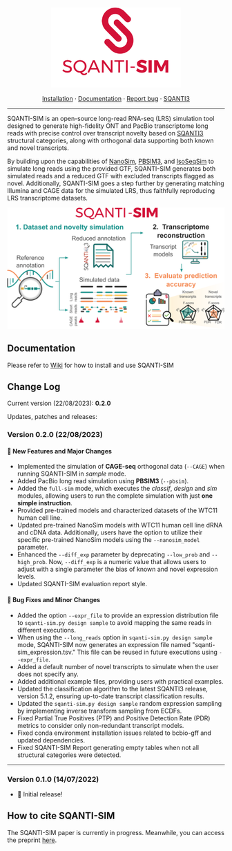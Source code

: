 <p align="center">
  <img src="https://github.com/ConesaLab/SQANTI-SIM/blob/main/docs/SQANTI-SIM_logo.png" alt="" width="300">
</p>

<p align="center">
  <a href="https://github.com/ConesaLab/SQANTI-SIM/wiki/Requirements-and-installation">Installation</a>
  ·
  <a href="https://github.com/ConesaLab/SQANTI-SIM/wiki">Documentation</a>
  ·
  <a href="https://github.com/ConesaLab/SQANTI-SIM/issues">Report bug</a>
  ·
  <a href="https://github.com/ConesaLab/SQANTI3">SQANTI3</a>
</p>

***

SQANTI-SIM is an open-source long-read RNA-seq (LRS) simulation tool designed to generate high-fidelity ONT and PacBio transcriptome long reads with precise control over transcript novelty based on [SQANTI3](https://github.com/ConesaLab/SQANTI3) structural categories, along with  orthogonal data supporting both known and novel transcripts.

By building upon the capabilities of [NanoSim](https://github.com/bcgsc/NanoSim), [PBSIM3](https://github.com/yukiteruono/pbsim3), and [IsoSeqSim](https://github.com/yunhaowang/IsoSeqSim) to simulate long reads using the provided GTF, SQANTI-SIM generates both simulated reads and a reduced GTF with excluded transcripts flagged as novel. Additionally, SQANTI-SIM goes a step further by generating matching Illumina and CAGE data for the simulated LRS, thus faithfully reproducing LRS transcriptome datasets.

![small_workflow](https://github.com/ConesaLab/SQANTI-SIM/blob/main/docs/small_workflow.png)

## Documentation

Please refer to [Wiki](https://github.com/ConesaLab/SQANTI-SIM/wiki) for how to install and use SQANTI-SIM 

## Change Log

Current version (22/08/2023): **0.2.0**

Updates, patches and releases:

### Version 0.2.0 (22/08/2023)

#### :rocket: New Features and Major Changes

- Implemented the simulation of **CAGE-seq** orthogonal data (`--CAGE`) when running SQANTI-SIM in *sample* mode.
- Added PacBio long read simulation using **PBSIM3** (`--pbsim`).
- Added the `full-sim` mode, which executes the *classif*, *design* and *sim* modules, allowing users to run the complete simulation with just **one simple instruction**.
- Provided pre-trained models and characterized datasets of the WTC11 human cell line.
- Updated pre-trained NanoSim models with WTC11 human cell line dRNA and cDNA data. Additionally, users have the option to utilize their specific pre-trained NanoSim models using the `--nanosim_model` parameter.
- Enhanced the `--diff_exp` parameter by deprecating `--low_prob` and `--high_prob`. Now, `--diff_exp` is a numeric value that allows users to adjust with a single parameter the bias of known and novel expression levels.
- Updated SQANTI-SIM evaluation report style.

#### :bug: Bug Fixes and Minor Changes

- Added the option `--expr_file` to provide an expression distribution file to `sqanti-sim.py design sample`  to avoid mapping the same reads in different executions.
- When using the `--long_reads` option in `sqanti-sim.py design sample` mode, SQANTI-SIM now generates an expression file named "sqanti-sim_expression.tsv." This file can be reused in future executions using `--expr_file`.
- Added a default number of novel transcripts to simulate when the user does not specify any.
- Added additional example files, providing users with practical examples.
- Updated the classification algorithm to the latest SQANTI3 release, version 5.1.2, ensuring up-to-date transcript classification results.
- Updated the `sqanti-sim.py design sample` random expression sampling by implementing inverse transform sampling from ECDFs.
- Fixed Partial True Positives (PTP) and Positive Detection Rate (PDR) metrics to consider only non-redundant transcript models.
- Fixed conda environment installation issues related to bcbio-gff and updated dependencies.
- Fixed SQANTI-SIM Report generating empty tables when not all structural categories were detected. 

***

### Version 0.1.0 (14/07/2022)

- :tada: Initial release!

## How to cite SQANTI-SIM

The SQANTI-SIM paper is currently in progress. Meanwhile, you can access the preprint [here](https://www.biorxiv.org/content/10.1101/2023.08.23.554392v1).
